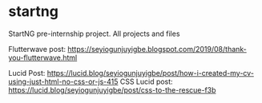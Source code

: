 # startng
StartNG pre-internship project. All projects and files

Flutterwave post: https://seyiogunjuyigbe.blogspot.com/2019/08/thank-you-flutterwave.html

Lucid Post: https://lucid.blog/seyiogunjuyigbe/post/how-i-created-my-cv-using-just-html-no-css-or-js-415
CSS Lucid post: https://lucid.blog/seyiogunjuyigbe/post/css-to-the-rescue-f3b

